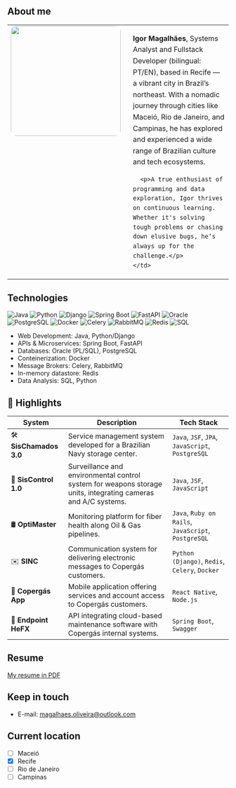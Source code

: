 ## About me

<table style="border: none; border-collapse: collapse;">
  <tr>
    <td style="border: none; vertical-align: top; padding-right: 20px;">
      <img src="https://github.com/user-attachments/assets/e47ccaee-3d1b-422b-9578-316a715ad172" width="250" style="border-radius: 12px;" />
    </td>
    <td style="border: none; vertical-align: top; font-size: 16px; line-height: 1.6;">
      <p><strong>Igor Magalhães</strong>, Systems Analyst and Fullstack Developer (bilingual: PT/EN), based in Recife — a vibrant city in Brazil’s northeast. With a nomadic journey through cities like Maceió, Rio de Janeiro, and Campinas, he has explored and experienced a wide range of Brazilian culture and tech ecosystems.</p>

      <p>A true enthusiast of programming and data exploration, Igor thrives on continuous learning. Whether it's solving tough problems or chasing down elusive bugs, he’s always up for the challenge.</p>
    </td>
  </tr>
</table>

## Technologies

![Java](https://img.shields.io/badge/Java-007396?style=for-the-badge&logo=java&logoColor=white)
![Python](https://img.shields.io/badge/Python-3776AB?style=for-the-badge&logo=python&logoColor=white)
![Django](https://img.shields.io/badge/Django-092E20?style=for-the-badge&logo=django&logoColor=white)
![Spring Boot](https://img.shields.io/badge/Spring%20Boot-6DB33F?style=for-the-badge&logo=spring-boot&logoColor=white)
![FastAPI](https://img.shields.io/badge/FastAPI-009688?style=for-the-badge&logo=fastapi&logoColor=white)
![Oracle](https://img.shields.io/badge/Oracle-F80000?style=for-the-badge&logo=oracle&logoColor=white)
![PostgreSQL](https://img.shields.io/badge/PostgreSQL-316192?style=for-the-badge&logo=postgresql&logoColor=white)
![Docker](https://img.shields.io/badge/Docker-2496ED?style=for-the-badge&logo=docker&logoColor=white)
![Celery](https://img.shields.io/badge/Celery-3782A1?style=for-the-badge&logo=celery&logoColor=white)
![RabbitMQ](https://img.shields.io/badge/RabbitMQ-FF6600?style=for-the-badge&logo=rabbitmq&logoColor=white)
![Redis](https://img.shields.io/badge/Redis-DC382D?style=for-the-badge&logo=redis&logoColor=white)
![SQL](https://img.shields.io/badge/SQL-00758F?style=for-the-badge&logo=database&logoColor=white)

- Web Development: Java, Python/Django
- APIs & Microservices: Spring Boot, FastAPI
- Databases: Oracle (PL/SQL), PostgreSQL
- Conteinerization: Docker
- Message Brokers: Celery, RabbitMQ
- In-memory datastore: Redis
- Data Analysis: SQL, Python

## 🚀 Highlights

| System            | Description                                                                                                               | Tech Stack                                                   |
|-------------------|---------------------------------------------------------------------------------------------------------------------------|--------------------------------------------------------------|
| 🛠️ **SisChamados 3.0** | Service management system developed for a Brazilian Navy storage center.                                                  | `Java`, `JSF`, `JPA`, `JavaScript`, `PostgreSQL`            |
| 🎥 **SisControl 1.0**  | Surveillance and environmental control system for weapons storage units, integrating cameras and A/C systems.         | `Java`, `JSF`, `JavaScript`                                 |
| 🛢️ **OptiMaster**      | Monitoring platform for fiber health along Oil & Gas pipelines.                                                       | `Java`, `Ruby on Rails`, `JavaScript`, `PostgreSQL`         |
| ✉️ **SINC**            | Communication system for delivering electronic messages to Copergás customers.                                         | `Python (Django)`, `Redis`, `Celery`, `Docker`              |
| 📱 **Copergás App**    | Mobile application offering services and account access to Copergás customers.                                         | `React Native`, `Node.js`                                   |
| 🔧 **Endpoint HeFX**   | API integrating cloud-based maintenance software with Copergás internal systems.                                       | `Spring Boot`, `Swagger`                                    |

## Resume

[My resume in PDF](https://github.com/imoliveira88/imoliveira88/blob/main/resume-en-11FEV2025.pdf)

## Keep in touch

- E-mail: magalhaes.oliveira@outlook.com

## Current location

- [ ] Maceió
- [x] Recife
- [ ] Rio de Janeiro
- [ ] Campinas
<!---
imoliveira88/imoliveira88 is a ✨ special ✨ repository because its `README.md` (this file) appears on your GitHub profile.
You can click the Preview link to take a look at your changes.
--->
